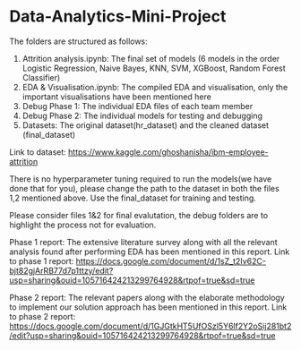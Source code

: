 # Data-Analytics-Mini-Project

The folders are structured as follows:
1. Attrition analysis.ipynb: The final set of models (6 models in the order Logistic Regression, Naive Bayes, KNN, SVM, XGBoost, Random Forest Classifier)
2. EDA & Visualisation.ipynb: The compiled EDA and visualisation, only the important visualisations have been mentioned here
3. Debug Phase 1: The individual EDA files of each team member
4. Debug Phase 2: The individual models for testing and debugging 
5. Datasets: The original dataset(hr_dataset) and the cleaned dataset (final_dataset)

Link to dataset: https://www.kaggle.com/ghoshanisha/ibm-employee-attrition 

There is no hyperparameter tuning required to run the models(we have done that for you), please change the path to the dataset in both the files 1,2 mentioned above.
Use the final_dataset for training and testing. 

Please consider files 1&2 for final evalutation, the debug folders are to highlight the process not for evaluation.

Phase 1 report:
The extensive literature survey along with all the relevant analysis found after performing EDA has been mentioned in this report.
Link to phase 1 report: https://docs.google.com/document/d/1sZ_t2Iv62C-bjt82gjArRB77d7p1ttzy/edit?usp=sharing&ouid=105716424213299764928&rtpof=true&sd=true

Phase 2 report:
The relevant papers along with the elaborate methodology to implement our solution approach has been mentioned in this report. 
Link to phase 2 report: https://docs.google.com/document/d/1GJGtkHT5UfOSzl5Y6lf2Y2oSij281bt2/edit?usp=sharing&ouid=105716424213299764928&rtpof=true&sd=true 




